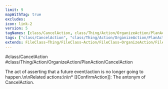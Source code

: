 ```yaml
---
limit: 9
mapWithTag: true
excludes:
icon: link-2
version: 5
tagNames: [class/CancelAction, class/Thing/Action/OrganizeAction/PlanAction/CancelAction, schema-org/CancelAction]
tags: ["class/CancelAction", "class/Thing/Action/OrganizeAction/PlanAction/CancelAction"]
extends: FileClass~Thing/FileClass~Action/FileClass~OrganizeAction/FileClass~PlanAction
---
```


#class/CancelAction
#class/Thing/Action/OrganizeAction/PlanAction/CancelAction


The act of asserting that a future event/action is no longer going to happen.\n\nRelated actions:\n\n\* [[ConfirmAction]]: The antonym of CancelAction.

